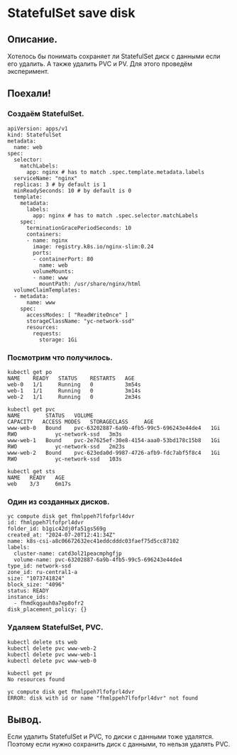 # StatefulSet save disk

## Описание.
Хотелось бы понимать сохраняет ли StatefulSet диск с данными если его удалить. А также удалить PVC и PV.
Для этого проведём эксперимент.

## Поехали!

### Создаём StatefulSet.
```
apiVersion: apps/v1
kind: StatefulSet
metadata:
  name: web
spec:
  selector:
    matchLabels:
      app: nginx # has to match .spec.template.metadata.labels
  serviceName: "nginx"
  replicas: 3 # by default is 1
  minReadySeconds: 10 # by default is 0
  template:
    metadata:
      labels:
        app: nginx # has to match .spec.selector.matchLabels
    spec:
      terminationGracePeriodSeconds: 10
      containers:
      - name: nginx
        image: registry.k8s.io/nginx-slim:0.24
        ports:
        - containerPort: 80
          name: web
        volumeMounts:
        - name: www
          mountPath: /usr/share/nginx/html
  volumeClaimTemplates:
  - metadata:
      name: www
    spec:
      accessModes: [ "ReadWriteOnce" ]
      storageClassName: "yc-network-ssd"
      resources:
        requests:
          storage: 1Gi
```

### Посмотрим что получилось.
```
kubectl get po
NAME    READY   STATUS    RESTARTS   AGE
web-0   1/1     Running   0          3m54s
web-1   1/1     Running   0          3m14s
web-2   1/1     Running   0          2m34s

kubectl get pvc
NAME        STATUS   VOLUME                                     CAPACITY   ACCESS MODES   STORAGECLASS     AGE
www-web-0   Bound    pvc-63202887-6a9b-4fb5-99c5-696243e44de4   1Gi        RWO            yc-network-ssd   3m3s
www-web-1   Bound    pvc-2e7625ef-30e8-4154-aaa0-53bd178c15b8   1Gi        RWO            yc-network-ssd   2m23s
www-web-2   Bound    pvc-623eda0d-9987-4726-afb9-fdc7abf5f8c4   1Gi        RWO            yc-network-ssd   103s

kubectl get sts
NAME   READY   AGE
web    3/3     6m17s
```

### Один из созданных дисков.
```
yc compute disk get fhmlppeh7lfofprl4dvr
id: fhmlppeh7lfofprl4dvr
folder_id: b1gic42dj0fa51gs569g
created_at: "2024-07-20T12:41:34Z"
name: k8s-csi-a8c06672632ec41eddcdddc03faef75d5cc87102
labels:
  cluster-name: catd3ol21peacmphgfjp
  volume-name: pvc-63202887-6a9b-4fb5-99c5-696243e44de4
type_id: network-ssd
zone_id: ru-central1-a
size: "1073741824"
block_size: "4096"
status: READY
instance_ids:
  - fhmdkqgauh0a7ep8ofr2
disk_placement_policy: {}
```

### Удаляем StatefulSet, PVC.
```
kubectl delete sts web
kubectl delete pvc www-web-2
kubectl delete pvc www-web-1
kubectl delete pvc www-web-0

kubectl get pv
No resources found

yc compute disk get fhmlppeh7lfofprl4dvr
ERROR: disk with id or name "fhmlppeh7lfofprl4dvr" not found
```

## Вывод.
Если удалить StatefulSet и PVC, то диски с данными тоже удалятся. Поэтому если нужно сохранить диск с данными, то нельзя удалять PVC.
